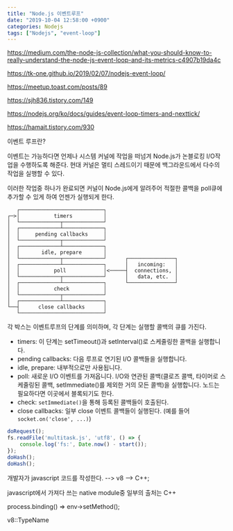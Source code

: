 ```yaml
---
title: "Node.js 이벤트루프"
date: "2019-10-04 12:58:00 +0900"
categories: Nodejs
tags: ["Nodejs", "event-loop"]
---
```



https://medium.com/the-node-js-collection/what-you-should-know-to-really-understand-the-node-js-event-loop-and-its-metrics-c4907b19da4c

https://tk-one.github.io/2019/02/07/nodejs-event-loop/

https://meetup.toast.com/posts/89

https://sjh836.tistory.com/149

https://nodejs.org/ko/docs/guides/event-loop-timers-and-nexttick/


https://hamait.tistory.com/930

이벤트 루프란?

이벤트는 가능하다면 언제나 시스템 커널에 작업을 떠넘겨 Node.js가 논블로킹 I/O작업을 수행하도록 해준다.
현대 커널은 멀티 스레드이기 때문에 백그라운드에서 다수의 작업을 실행할 수 있다.

이러한 작업중 하나가 완료되면 커널이 Node.js에게 알려주어 적절한 콜백을 poll큐에 추가할 수 있게 하여 언젠가 실행되게 한다.


```
   ┌───────────────────────────┐
┌─>│           timers          │
│  └─────────────┬─────────────┘
│  ┌─────────────┴─────────────┐
│  │     pending callbacks     │
│  └─────────────┬─────────────┘
│  ┌─────────────┴─────────────┐
│  │       idle, prepare       │
│  └─────────────┬─────────────┘      ┌───────────────┐
│  ┌─────────────┴─────────────┐      │   incoming:   │
│  │           poll            │<─────┤  connections, │
│  └─────────────┬─────────────┘      │   data, etc.  │
│  ┌─────────────┴─────────────┐      └───────────────┘
│  │           check           │
│  └─────────────┬─────────────┘
│  ┌─────────────┴─────────────┐
└──┤      close callbacks      │
   └───────────────────────────┘
```

각 박스는 이벤트루프의 단계를 의미하며, 각 단계는 실행할 콜백의 큐를 가진다. 

- timers: 이 단계는 setTimeout()과 setInterval()로 스케줄링한 콜백을 실행합니다.
- pending callbacks: 다음 루프로 연기된 I/O 콜백들을 실행합니다.
- idle, prepare: 내부적으로만 사용됩니다.
- poll: 새로운 I/O 이벤트를 가져옵니다. I/O와 연관된 콜백(클로즈 콜백, 타이머로 스케줄링된 콜백, setImmediate()를 제외한 거의 모든 콜백)을 실행합니다. 노드는 필요하다면 이곳에서 블록되기도 한다.
- check: `setImmediate()`을 통해 등록된 콜백들이 호출된다.
- close callbacks: 일부 close 이벤트 콜백들이 실행된다. (예를 들어 `socket.on('close', ...)`)


```js
doRequest();
fs.readFile('multitask.js', 'utf8', () => {
    console.log('fs:', Date.now() - start());
});
doHash();
doHash();
```

개발자가 javascript 코드를 작성한다. --> v8 --> C++;

javascript에서 가져다 쓰는 native module중 일부의 출처는 C++

process.binding() => env->setMethod();

v8::TypeName
